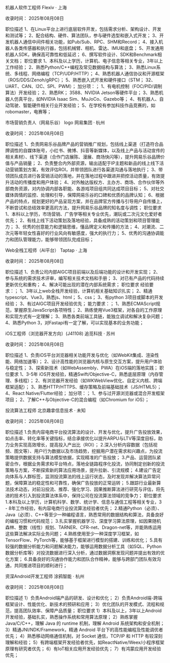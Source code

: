 机器人软件工程师
Flexiv · 上海

收录时间： 2025年08月08日

职位描述
1、在Linux平台上进行底层软件开发，包括需求分析、架构设计、开发和测试等；
2、配合结构、硬件、算法团队，参与硬件选型和嵌入式开发；
3、开发机器人通信中间件相关功能，如Pub/Sub、RPC、SHM和Record；
4、接入机器人各类传感器和执行器，包括机械臂、相机、雷达、IMU和底盘；
5、开发通用机器人SDK，确保高可靠性和低延迟；
6、撰写软件设计、SDK和Benchmark相关文档；
职位要求
1、本科及以上学历，计算机、电子信息等相关专业，3年以上工作经验；
2、熟悉Python/C++编程及常见数据结构与算法；
3、熟悉Linux系统、多线程、网络编程（TCP/UDP/HTTP）；
4、熟悉机器人通信协议和开源框架（ROS/DDS/Zenoh/gRPC）；
5、熟悉嵌入式开发和硬件接口（STM；
32、UART、CAN、I2C、SPI、PWM）；
加分项：；
1、有电机控制（FOC/PID/调制算法）开发经验；
2、熟悉RK；
3588、NVIDIA Jetson等硬件平台；
3、熟悉机器人仿真平台，如NVIDIA Isaac Sim、MuJoCo、Gazebo等；
4、有机器人、自动驾驶、智能硬件相关行业开发经验；
5、在学校有参加科技作品竞赛的，如robomaster，电赛等；



市场营销负责人（网易乐谷）
logo
网易集团 · 杭州

收录时间： 2025年08月08日

职位描述
1、负责网易乐谷品牌产品的营销推广规划，包括线上渠道（打造符合品牌调性的自媒体账号，小红书、微博、抖音等新媒体，以及线上产品与活动宣传的相关素材）、线下渠道（合作门店展陈、漫展、商场快闪等），提升网易乐谷品牌价值与产品销量；
2、负责整合内外部资源，输出适配于IP主题和新品的线上线下活动营销策划方案，有效评估ROI，并带领团队进行各渠道沟通与落地执行；
3、带领团队成员进行各营销活动的落地，并在落地过程中跟进并把控活动质量，有效提升活动的传播度和用户体验；
4、对外触达版权方、主办方、商场、合作伙伴等外部商务资源，对内协调内部各职能、各游戏项目组共同达成项目目标；
5、对社交媒体舆情的监控、处理和引导，保障网易乐谷的口碑和优质的品牌认知；
6、根据产品的特点，规划更好的产品呈现方案，并在品牌官方传播与引导用户自传播上，不断尝试和总结效率更高的方法，提升网易乐谷品牌的知名度与调性；
职位要求
1、本科以上学历，市场营销、广告学等相关专业优先，潮玩或二次元文化爱好者优先；
2、有线上线下活动策划及落地经验，具备成熟的活动策划和项目管理能力；
3、优秀的创意能力和逻辑思维，懂品牌定义和传播的方法；
4、对潮流、二次元等年轻女性喜好的行业风向有敏感度，强大的执行力；
5、优秀的沟通协调能力和团队管理能力，能够带领团队完成目标；


Web全栈工程师（AI平台）
Taptap · 上海

收录时间： 2025年08月08日

职位描述
1、负责公司内部AIGC项目前端以及后端功能的设计和开发实现；
2、参与系统的需求技术评审，编写相关技术文档和手册；
3、对已有产品的代码持续更新优化和重构；
4、解决可能出现的潜在内部系统需求；
职位要求
经验要求：；
1、3年以上web全栈开发经验，计算机相关基础知识扎实；
2、精通typescript、Vue3，熟悉js、html；
5、css；
3、有python 3项目或脚本的开发经验；
3、有过AIGC项目开发经验优先；
能力要求：；
1、熟悉ECMAScript规范，掌握原生JavaScript各项特性；
2、熟练使用Vue3框架，对各自的工作原理和实现方式有一定理解；
3、熟悉各类前端工具链，能独立调试和解决复杂问题；
4、熟悉Python 3，对Fastapi有一定了解，可以实现基本的业务功能；


iOS工程师（浏览器开发方向）(J41108)
追觅科技 · 苏州

收录时间： 2025年08月08日

职位描述
1、负责iOS平台浏览器相关功能开发与优化（如WebKit集成、渲染性能、网络加速等）；
2、设计高性能的浏览器内核与原生交互方案，提升用户体验与稳定性；
3、探索新技术（如WebAssembly、PWA）在iOS端的落地实践；
职位要求
1、3-5年 iOS开发经验，精通Swift/Objective-C，熟悉底层原理（内存管理、多线程）；
2、有浏览器开发经验（如WKWebView优化、自定义内核、跨端框架适配）；
3、熟悉HTTP/HTTPS、缓存策略及前端基础技术（JS/HTML5）；
4、React Native/Flutter经验；
加分项：；
1、参与过开源浏览器或混合开发框架项目；
2、了解C++与Objective-C的混合编程（如Chromium for iOS）；

投流算法工程师
北京趣拿信息技术 · 未知

收录时间： 2025年08月08日

职位描述
1.负责内容电商平台投流算法的设计、开发与优化，提升广告投放效果，如点击率、转化率等关键指标，结合承接优化以提升ARPU与LTV等深度目标，助力业务实现高效增长，提高投入产出比（ROI）；
2.深入分析内容数据（包括视频、图文等）、用户行为数据以及市场趋势，挖掘用户潜在需求和兴趣点，为投流策略提供数据支持与算法模型依据，实现精准的广告投放；
3.产品、运营团队紧密合作，根据业务需求和平台特点，落地全链路程序化投流，协同制定创新的投流策略与方案，不断探索新的算法应用场景，提升拉新、引流规模；
4.建设广告定向体系与人群标签，监测投流算法的线上运行状态，及时发现并解决算法异常问题，保障算法的稳定性和可靠性，确保广告投放的正常运转；
5.跟踪行业最新算法技术动态，对前沿投流、推荐、强化学习、因果推断算法进行研究与评估，将先进的技术引入到投流算法体系中，保持公司在投流算法领域的竞争力；
职位要求
1.本科及以上学历，计算机科学、数学、统计学、信息与通信工程等相关专业，3 - 8年工作经验，有内容电商行业投流算法经验者优先；
2.精通Python（必须）、Java（必须）、C++等至少一种编程语言，熟悉常用的数据结构和算法，具备良好的编程习惯和代码规范；
3.扎实掌握机器学习、深度学习算法原理，如因果随机森林、整数（线性）规划、TARNER、CFR-net、Dragon-net等，并能熟练运用这些算法解决实际业务问题；
4.熟练使用至少一种深度学习框架，如TensorFlow、PyTorch等，能够基于框架进行模型的搭建、训练和优化；
5.具有较强的数据分析能力和问题解决能力，能够运用数据分析工具（如SQL、Python数据分析库等）对投流数据进行深入分析，通过数据洞察发现问题并提出有效的优化方案；
6.具备良好的沟通协作能力和团队合作精神，能够与跨部门团队有效沟通，共同推进项目的顺利进行；



资深Android开发工程师
涂鸦智能 · 杭州

收录时间： 2025年08月08日

职位描述
1）负责Android端产品的研发、设计和优化；
2）负责Android端-跨端框架设计、性能优化、新技术的预研和应用；
3）优化团队的开发模式、流程和规范，提高团队效率、保障产品质量；
职位要求
1）本科及以上，3年以上Android开发经验，基础扎实，熟悉操作系统和常用算法原理；
2）熟练掌握Java/C/C++，理解 Java 的 runtime 机制，理解 Android 系统架构和安全机制；
3）精通JNI/NDK/Framework，精通 Android 平台下的高性能编程及性能调优者优先；
4）熟悉移动网络通信机制，对 Socket 通信，TCP/IP 和 HTTP 有较深刻理解和经验；
5）有跨端框架开发经验者优先，如ReactNative/Weex/小程序框架原理有研究者优先；
6）有IoT相关应用开发经验优先；
7）有鸿蒙应用开发经验优先；

